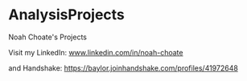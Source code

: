 # AnalysisProjects
Noah Choate's Projects


Visit my LinkedIn: www.linkedin.com/in/noah-choate


and Handshake: https://baylor.joinhandshake.com/profiles/41972648
